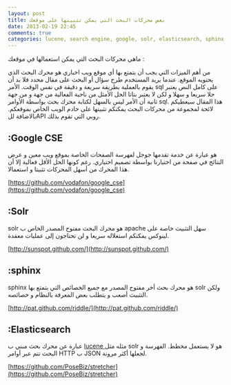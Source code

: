 ```yaml
---
layout: post
title: بعض محركات البحث التي يمكن تثبيتها على موقعك
date: 2013-02-19 22:45
comments: true
categories: lucene, search engine, google, solr, elasticsearch, sphinx
---
```


ماهي محركات البحث التي يمكن استعمالها في موقعك :

من أهم الميزات التي يجب أن يتمتع بها أي موقع ويب اخباري هو محرك البحث الذي يحتويه الموقع. عندما يريد المستخدم طرح  سؤال أو البحث على مقال محدد فلا بد أن يقوم بالعملية بطريقة  سريعة و دقيقة في نفس الوقت.
الأمر sql على كامل النص يعتبر حلا سريعا و سهلا و لكن لا يعتبر بتاتا الحل الأمثل من ناحية الفعالية من جهة و من جهة ثانية أن الأمر ليس بالسهل لكتابة محرك بحث بواسطة الأوامر sql.
هذا المقال سيعطيكم لائحة لمجموعة من محركات البحث يمكنكم تثبيتها على خادم الويب الخاص بموقعكم. بالاضافة للAPI روبي التي تقوم بذلك. 

 :Google CSE
-----------------
هو عبارة عن خدمة تقدمها جوجل لفهرسة الصفحات الخاصة بموقع ويب معين و عرض النتائج في صفحة من اختيارنا بواسطة تصميم اختياري. رغم كونها الحل الأقل فعالية إلا أن هذا المحرك من أسهل المحركات تثبيتا و استعمالا.

[https://github.com/vodafon/google_cse](https://github.com/vodafon/google_cse)

:Solr
----------------
solr هو محرك البحث مفتوح المصدر الخاص ب 
apache سهل التثبيث خاصة على لينوكس يمكنكم استغلاله سريعا و لن تحتاجون إلى عمليات معقدة.

[http://sunspot.github.com/](http://sunspot.github.com/)

:sphinx
----------------
sphinx هو محرك بحث أخر مفتوح المصدر مع جميع الخصائص التي يتمتع بها solr ولكن التثبيث أصعب و يتطلب بعض المعرفة بالنظام و خصائصه.

[http://pat.github.com/riddle/](http://pat.github.com/riddle/)
 
 :Elasticsearch 
-----------------
عبارة  عن محرك بحث مبني ب [lucene ](http://tayeb83.github.com/dtmdeblog/blog/2012/12/28/lucene-introduction/) مثله مثل solr هو لا يستعمل مخطط. الفهرسة  و البحث تتم عبر أوامر HTTP ب JSON لجعلها أكثر مرونة.

[https://github.com/PoseBiz/stretcher](https://github.com/PoseBiz/stretcher)
